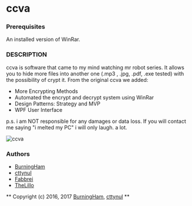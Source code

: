 # ccva

### Prerequisites
An installed version of WinRar.

### DESCRIPTION

ccva is software that came to my mind watching mr robot series. It allows you to hide more files into another one (.mp3 , .jpg, .pdf, .exe tested) with the possibility of crypt it.
From the original ccva we added:
* More Encrypting Methods
* Automated the encrypt and decrypt system using WinRar
* Design Patterns: Strategy and MVP
* WPF User Interface

p.s. i am NOT responsible for any damages or data loss. If you will contact me
     saying "i melted my PC" i will only laugh. a lot.

![ccva](http://i.imgur.com/Zagn4xf.jpg)

### Authors
* [BurningHam](https://github.com/BurningHAM18)
* [cttynul](https://github.com/cttynul)
* [Fabbrei](https://github.com/Fabbrei)
* [TheLillo](https://github.com/TheLillo)

** Copyright (c) 2016, 2017 [BurningHam](https://github.com/BurningHAM18), [cttynul](https://github.com/cttynul) **
